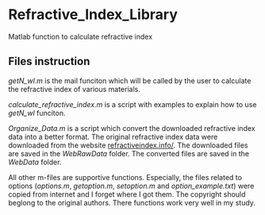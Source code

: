 # Refractive_Index_Library
Matlab function to calculate refractive index

## Files instruction

*getN_wl.m* is the mail funciton which will be called by the user to calculate the refractive index of various materials.

*calculate_refractive_index.m* is a script with examples to explain how to use *getN_wl* funciton.

*Organize_Data.m* is a script which convert the downloaded refractive index data into a better format. The original refractive index data were downloaded from the website [refractiveindex.info/](https://refractiveindex.info/). The downloaded files are saved in the *WebRawData* folder. The converted files are saved in the *WebData* folder.

All other m-files are supportive functions. Especially, the files related to options (*options.m*, *getoption.m*, *setoption.m* and *option_example.txt*) were copied from internet and I forget where I got them. The copyright should beglong to the original authors. There functions work very well in my study.
